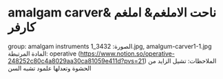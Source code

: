 # amalgam carver& ناحت الاملغم& املغم كارفر

group: amalgam instruments
الصورة: 3432_1.jpg, amalgum-carver1-1.jpg
المادة المرتبطة: operative (https://www.notion.so/operative-248252c80c4a8029aa30ca81059e411d?pvs=21)
الملاحظات: تشيل الزايد من الحشوة وتعدلها علمود تشبه السن